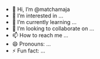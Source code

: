 - 👋 Hi, I’m @matchamaja
- 👀 I’m interested in ...
- 🌱 I’m currently learning ...
- 💞️ I’m looking to collaborate on ...
- 📫 How to reach me ...
- 😄 Pronouns: ...
- ⚡ Fun fact: ...

<!---
matchamaja/matchamaja is a ✨ special ✨ repository because its `README.md` (this file) appears on your GitHub profile.
You can click the Preview link to take a look at your changes.
--->
